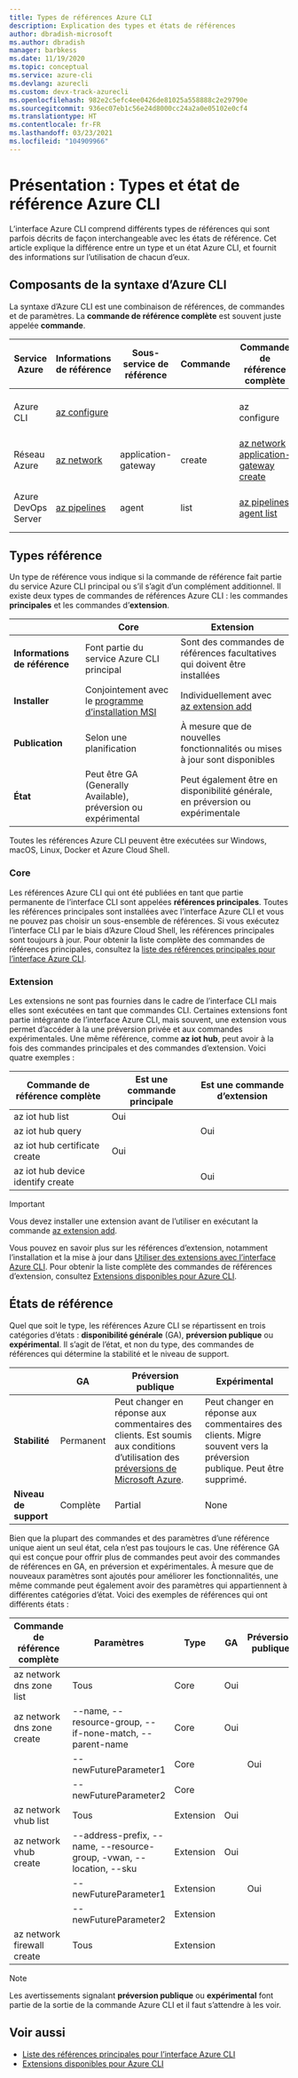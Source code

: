 ```yaml
---
title: Types de références Azure CLI
description: Explication des types et états de références
author: dbradish-microsoft
ms.author: dbradish
manager: barbkess
ms.date: 11/19/2020
ms.topic: conceptual
ms.service: azure-cli
ms.devlang: azurecli
ms.custom: devx-track-azurecli
ms.openlocfilehash: 982e2c5efc4ee0426de81025a558888c2e29790e
ms.sourcegitcommit: 936ec07eb1c56e24d8000cc24a2a0e05102e0cf4
ms.translationtype: HT
ms.contentlocale: fr-FR
ms.lasthandoff: 03/23/2021
ms.locfileid: "104909966"
---
```

# <a name="overview-azure-cli-reference-types-and-status"></a>Présentation : Types et état de référence Azure CLI

L’interface Azure CLI comprend différents types de références qui sont parfois décrits de façon interchangeable avec les états de référence.  Cet article explique la différence entre un type et un état Azure CLI, et fournit des informations sur l’utilisation de chacun d’eux.

## <a name="azure-cli-syntax-components"></a>Composants de la syntaxe d’Azure CLI

La syntaxe d’Azure CLI est une combinaison de références, de commandes et de paramètres.  La **commande de référence complète** est souvent juste appelée **commande**.

| Service Azure | Informations de référence | Sous-service de référence | Commande | Commande de référence complète | Exemples de paramètres
|-|-|-|-|-|-|
| Azure CLI | [az configure](/cli/azure/reference-index#az-configure) | | | az configure | --defaults, --list-default, --scope
| Réseau Azure | [az network](/cli/azure/network) | application-gateway | create | [az network application-gateway create](/cli/azure/network/application-gateway#az-network-application-gateway-create) | --name, --resource-group, --capacity
| Azure DevOps Server | [az pipelines](/cli/azure/pipelines) | agent | list | [az pipelines agent list](/cli/azure/pipelines/agent) | --pool-id, --agent-name, --demands

## <a name="reference-types"></a>Types référence

Un type de référence vous indique si la commande de référence fait partie du service Azure CLI principal ou s’il s’agit d’un complément additionnel.  Il existe deux types de commandes de références Azure CLI : les commandes **principales** et les commandes d’**extension**.

|         | Core  | Extension
|-|-|-|
| **Informations de référence** | Font partie du service Azure CLI principal | Sont des commandes de références facultatives qui doivent être installées
| **Installer** | Conjointement avec le [programme d’installation MSI]() | Individuellement avec [az extension add]()|
| **Publication** | Selon une planification | À mesure que de nouvelles fonctionnalités ou mises à jour sont disponibles
| **État** | Peut être GA (Generally Available), préversion ou expérimental | Peut également être en disponibilité générale, en préversion ou expérimentale

Toutes les références Azure CLI peuvent être exécutées sur Windows, macOS, Linux, Docker et Azure Cloud Shell.

### <a name="core"></a>Core

Les références Azure CLI qui ont été publiées en tant que partie permanente de l’interface CLI sont appelées **références principales**.  Toutes les références principales sont installées avec l’interface Azure CLI et vous ne pouvez pas choisir un sous-ensemble de références.  Si vous exécutez l’interface CLI par le biais d’Azure Cloud Shell, les références principales sont toujours à jour.  Pour obtenir la liste complète des commandes de références principales, consultez la [liste des références principales pour l’interface Azure CLI](/cli/azure/reference-index).

### <a name="extension"></a>Extension

Les extensions ne sont pas fournies dans le cadre de l’interface CLI mais elles sont exécutées en tant que commandes CLI.  Certaines extensions font partie intégrante de l’interface Azure CLI, mais souvent, une extension vous permet d’accéder à la une préversion privée et aux commandes expérimentales.  Une même référence, comme **az iot hub**, peut avoir à la fois des commandes principales et des commandes d’extension.  Voici quatre exemples :

| Commande de référence complète | Est une commande principale | Est une commande d’extension
|-|-|-|
| az iot hub list | Oui |
| az iot hub query | | Oui
| az iot hub certificate create | Oui |
| az iot hub device identify create | | Oui

> [!IMPORTANT]
> Vous devez installer une extension avant de l’utiliser en exécutant la commande [az extension add](/cli/azure/extension#az-extension-add).

Vous pouvez en savoir plus sur les références d’extension, notamment l’installation et la mise à jour dans [Utiliser des extensions avec l’interface Azure CLI](azure-cli-extensions-overview.md).  Pour obtenir la liste complète des commandes de références d’extension, consultez [Extensions disponibles pour Azure CLI](azure-cli-extensions-list.md).

## <a name="reference-status"></a>États de référence

Quel que soit le type, les références Azure CLI se répartissent en trois catégories d’états : **disponibilité générale** (GA), **préversion publique** ou **expérimental**.  Il s’agit de l’état, et non du type, des commandes de références qui détermine la stabilité et le niveau de support.

| | GA  | Préversion publique | Expérimental
|-|-|-|-|
| **Stabilité** | Permanent | Peut changer en réponse aux commentaires des clients.  Est soumis aux conditions d’utilisation des [préversions de Microsoft Azure](https://azure.microsoft.com/support/legal/preview-supplemental-terms/). | Peut changer en réponse aux commentaires des clients.  Migre souvent vers la préversion publique.  Peut être supprimé.
| **Niveau de support** | Complète | Partial | None

Bien que la plupart des commandes et des paramètres d’une référence unique aient un seul état, cela n’est pas toujours le cas.  Une référence GA qui est conçue pour offrir plus de commandes peut avoir des commandes de références en GA, en préversion et expérimentales. À mesure que de nouveaux paramètres sont ajoutés pour améliorer les fonctionnalités, une même commande peut également avoir des paramètres qui appartiennent à différentes catégories d’état.  Voici des exemples de références qui ont différents états :

| Commande de référence complète | Paramètres | Type | GA | Préversion publique | Expérimental
|-|-|-|-|-|-|
| az network dns zone list | Tous | Core | Oui |
| az network dns zone create | --name, --resource-group, --if-none-match, --parent-name | Core | Oui |
|  | --newFutureParameter1 | Core | | Oui
|  | --newFutureParameter2 | Core | | | Oui
| az network vhub list | Tous |Extension | Oui
| az network vhub create | --address-prefix, --name, --resource-group, -vwan, --location, --sku |Extension | Oui
|  | --newFutureParameter1 |Extension | | Oui
|  | --newFutureParameter2|Extension | | | Oui
| az network firewall create | Tous | Extension | | | Oui

> [!NOTE]
> Les avertissements signalant **préversion publique** ou **expérimental** font partie de la sortie de la commande Azure CLI et il faut s’attendre à les voir.

## <a name="see-also"></a>Voir aussi

- [Liste des références principales pour l’interface Azure CLI](/cli/azure/reference-index)
- [Extensions disponibles pour Azure CLI](azure-cli-extensions-list.md)
